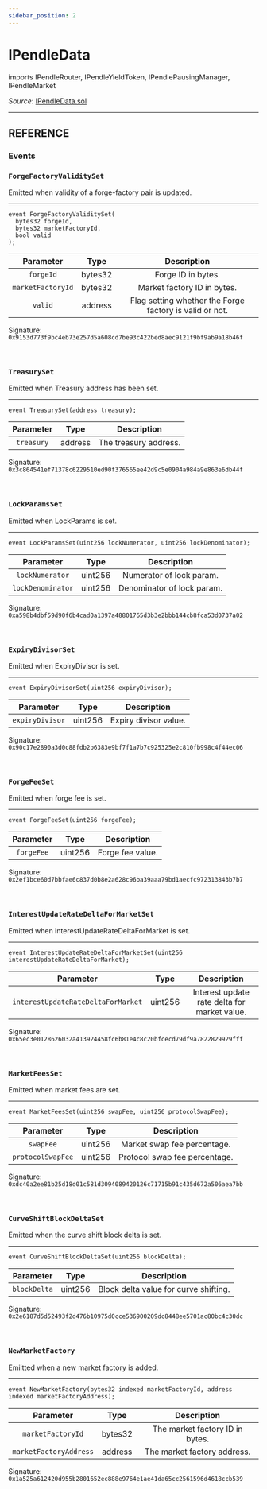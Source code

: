 ```yaml
---
sidebar_position: 2
---
```


# IPendleData

imports IPendleRouter, IPendleYieldToken, IPendlePausingManager, IPendleMarket

*Source*: [IPendleData.sol](https://github.com/pendle-finance/pendle-core/blob/master/contracts/interfaces/IPendleData.sol)
___

## REFERENCE

### Events

### `ForgeFactoryValiditySet`
Emitted when validity of a forge-factory pair is updated.
___
```solidity
event ForgeFactoryValiditySet(
  bytes32 forgeId,
  bytes32 marketFactoryId,
  bool valid
);
```

|     Parameter     |  Type   |                       Description                       |
| :---------------: | :-----: | :-----------------------------------------------------: |
|     `forgeId`     | bytes32 |                   Forge ID in bytes.                    |
| `marketFactoryId` | bytes32 |               Market factory ID in bytes.               |
|      `valid`      | address | Flag setting whether the Forge factory is valid or not. |

Signature: `0x9153d773f9bc4eb73e257d5a608cd7be93c422bed8aec9121f9bf9ab9a18b46f`

<br />

### `TreasurySet`
Emitted when Treasury address has been set.
___
```solidity
event TreasurySet(address treasury);
```

| Parameter  |  Type   |      Description      |
| :--------: | :-----: | :-------------------: |
| `treasury` | address | The treasury address. |

Signature: `0x3c864541ef71378c6229510ed90f376565ee42d9c5e0904a984a9e863e6db44f`

<br />

### `LockParamsSet`
Emitted when LockParams is set.
___
```solidity
event LockParamsSet(uint256 lockNumerator, uint256 lockDenominator);
```

| Parameter  |  Type   |      Description      |
| :--------: | :-----: | :-------------------: |
| `lockNumerator` | uint256 | Numerator of lock param. |
| `lockDenominator` | uint256 | Denominator of lock param. |

Signature: `0xa598b4dbf59d90f6b4cad0a1397a48801765d3b3e2bbb144cb8fca53d0737a02`

<br />

### `ExpiryDivisorSet`
Emitted when ExpiryDivisor is set.
___
```solidity
event ExpiryDivisorSet(uint256 expiryDivisor);
```

| Parameter  |  Type   |      Description      |
| :--------: | :-----: | :-------------------: |
| `expiryDivisor` | uint256 | Expiry divisor value. |

Signature: `0x90c17e2890a3d0c88fdb2b6383e9bf7f1a7b7c925325e2c810fb998c4f44ec06`

<br />

### `ForgeFeeSet`
Emitted when forge fee is set.
___
```solidity
event ForgeFeeSet(uint256 forgeFee);
```

| Parameter  |  Type   |      Description      |
| :--------: | :-----: | :-------------------: |
| `forgeFee` | uint256 | Forge fee value. |

Signature: `0x2ef1bce60d7bbfae6c837d0b8e2a628c96ba39aaa79bd1aecfc972313843b7b7`

<br />

### `InterestUpdateRateDeltaForMarketSet`
Emitted when interestUpdateRateDeltaForMarket is set.
___
```solidity
event InterestUpdateRateDeltaForMarketSet(uint256 interestUpdateRateDeltaForMarket);
```

| Parameter  |  Type   |      Description      |
| :--------: | :-----: | :-------------------: |
| `interestUpdateRateDeltaForMarket` | uint256 | Interest update rate delta for market value. |

Signature: `0x65ec3e0128626032a413924458fc6b81e4c8c20bfcecd79df9a7822829929fff`

<br />

### `MarketFeesSet`
Emitted when market fees are set.
___
```solidity
event MarketFeesSet(uint256 swapFee, uint256 protocolSwapFee);
```

| Parameter  |  Type   |      Description      |
| :--------: | :-----: | :-------------------: |
| `swapFee` | uint256 | Market swap fee percentage. |
| `protocolSwapFee` | uint256 | Protocol swap fee percentage. |

Signature: `0xdc40a2ee81b25d18d01c581d3094089420126c71715b91c435d672a506aea7bb`

<br />

### `CurveShiftBlockDeltaSet`
Emitted when the curve shift block delta is set.
___
```solidity
event CurveShiftBlockDeltaSet(uint256 blockDelta);
```

| Parameter  |  Type   |      Description      |
| :--------: | :-----: | :-------------------: |
| `blockDelta` | uint256 | Block delta value for curve shifting. |

Signature: `0x2e6187d5d52493f2d476b10975d0cce536900209dc8448ee5701ac80bc4c30dc`

<br />

### `NewMarketFactory`
Emiitted when a new market factory is added.
___
```solidity
event NewMarketFactory(bytes32 indexed marketFactoryId, address indexed marketFactoryAddress);
```

| Parameter  |  Type   |      Description      |
| :--------: | :-----: | :-------------------: |
| `marketFactoryId` | bytes32 | The market factory ID in bytes. |
| `marketFactoryAddress` | address | The market factory address. |

Signature: `0x1a525a612420d955b2801652ec888e9764e1ae41da65cc2561596d4618ccb539`

<br />
